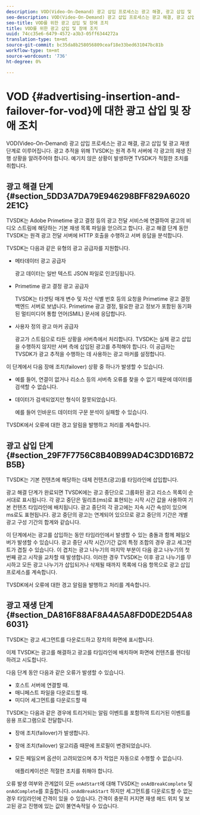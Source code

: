```yaml
---
description: VOD(Video-On-Demand) 광고 삽입 프로세스는 광고 해결, 광고 삽입 및 광고 재생 단계로 이루어집니다. 광고 추적을 위해 TVSDK는 원격 추적 서버에 각 광고의 재생 진행 상황을 알려주어야 합니다. 예기치 않은 상황이 발생하면 TVSDK가 적절한 조치를 취합니다.
seo-description: VOD(Video-On-Demand) 광고 삽입 프로세스는 광고 해결, 광고 삽입 및 광고 재생 단계로 이루어집니다. 광고 추적을 위해 TVSDK는 원격 추적 서버에 각 광고의 재생 진행 상황을 알려주어야 합니다. 예기치 않은 상황이 발생하면 TVSDK가 적절한 조치를 취합니다.
seo-title: VOD를 위한 광고 삽입 및 장애 조치
title: VOD를 위한 광고 삽입 및 장애 조치
uuid: 74cc35e6-6479-4572-a3b3-05ff6344272a
translation-type: tm+mt
source-git-commit: bc35da8b258056809ceaf18e33bed631047bc81b
workflow-type: tm+mt
source-wordcount: '736'
ht-degree: 0%

---
```



# VOD {#advertising-insertion-and-failover-for-vod}에 대한 광고 삽입 및 장애 조치

VOD(Video-On-Demand) 광고 삽입 프로세스는 광고 해결, 광고 삽입 및 광고 재생 단계로 이루어집니다. 광고 추적을 위해 TVSDK는 원격 추적 서버에 각 광고의 재생 진행 상황을 알려주어야 합니다. 예기치 않은 상황이 발생하면 TVSDK가 적절한 조치를 취합니다.

## 광고 해결 단계 {#section_5DD3A7DA79E946298BFF829A60202E1C}

TVSDK는 Adobe Primetime 광고 결정 등의 광고 전달 서비스에 연결하여 광고의 비디오 스트림에 해당하는 기본 재생 목록 파일을 얻으려고 합니다. 광고 해결 단계 동안 TVSDK는 원격 광고 전달 서버에 HTTP 호출을 수행하고 서버 응답을 분석합니다.

TVSDK는 다음과 같은 유형의 광고 공급자를 지원합니다.

* 메타데이터 광고 공급자

   광고 데이터는 일반 텍스트 JSON 파일로 인코딩됩니다.
* Primetime 광고 결정 광고 공급자

   TVSDK는 타겟팅 매개 변수 및 자산 식별 번호 등의 요청을 Primetime 광고 결정 백엔드 서버로 보냅니다. Primetime 광고 결정, 필요한 광고 정보가 포함된 동기화된 멀티미디어 통합 언어(SMIL) 문서에 응답합니다.
* 사용자 정의 광고 마커 공급자

   광고가 스트림으로 타든 상황을 서버측에서 처리합니다. TVSDK는 실제 광고 삽입을 수행하지 않지만 서버 측에 삽입된 광고를 추적해야 합니다. 이 공급자는 TVSDK가 광고 추적을 수행하는 데 사용하는 광고 마커를 설정합니다.

이 단계에서 다음 장애 조치(failover) 상황 중 하나가 발생할 수 있습니다.

* 예를 들어, 연결이 없거나 리소스 등의 서버측 오류를 찾을 수 없기 때문에 데이터를 검색할 수 없습니다.
* 데이터가 검색되었지만 형식이 잘못되었습니다.

   예를 들어 인바운드 데이터의 구문 분석이 실패할 수 있습니다.

TVSDK에서 오류에 대한 경고 알림을 발행하고 처리를 계속합니다.

## 광고 삽입 단계 {#section_29F7F7756C8B40B99AD4C3DD16B72B5B}

TVSDK는 기본 컨텐츠에 해당하는 대체 컨텐츠(광고)를 타임라인에 삽입합니다.

광고 해결 단계가 완료되면 TVSDK에는 광고 중단으로 그룹화된 광고 리소스 목록이 순서대로 표시됩니다. 각 광고 중단은 밀리초(ms)로 표현되는 시작 시간 값을 사용하여 기본 컨텐츠 타임라인에 배치됩니다. 광고 중단의 각 광고에는 지속 시간 속성이 있으며 ms로도 표현됩니다. 광고 중단의 광고는 연계되어 있으므로 광고 중단의 기간은 개별 광고 구성 기간의 합계와 같습니다.

이 단계에서는 광고를 삽입하는 동안 타임라인에서 발생할 수 있는 충돌과 함께 페일오버가 발생할 수 있습니다. 광고 중단 시작 시간/기간 값의 특정 조합의 경우 광고 세그먼트가 겹칠 수 있습니다. 이 겹치는 광고 나누기의 마지막 부분이 다음 광고 나누기의 첫 번째 광고 시작을 교차할 때 발생합니다. 이러한 경우 TVSDK는 이후 광고 나누기를 무시하고 모든 광고 나누기가 삽입되거나 삭제될 때까지 목록에 다음 항목으로 광고 삽입 프로세스를 계속합니다.

TVSDK에서 오류에 대한 경고 알림을 발행하고 처리를 계속합니다.

## 광고 재생 단계 {#section_DA816F88AF8A4A5A8FD0DE2D54A86031}

TVSDK는 광고 세그먼트를 다운로드하고 장치의 화면에 표시합니다.

이제 TVSDK는 광고를 해결하고 광고를 타임라인에 배치하며 화면에 컨텐츠를 렌더링하려고 시도합니다.

다음 단계 동안 다음과 같은 오류가 발생할 수 있습니다.

* 호스트 서버에 연결할 때.
* 매니페스트 파일을 다운로드할 때.
* 미디어 세그먼트를 다운로드할 때

TVSDK는 다음과 같은 경우에 트리거되는 알림 이벤트를 포함하여 트리거된 이벤트를 응용 프로그램으로 전달합니다.

* 장애 조치(failover)가 발생합니다.
* 장애 조치(failover) 알고리즘 때문에 프로필이 변경되었습니다.
* 모든 페일오버 옵션이 고려되었으며 추가 작업은 자동으로 수행할 수 없습니다.

   애플리케이션은 적절한 조치를 취해야 합니다.

오류 발생 여부와 관계없이 모든 `onAdStart`에 대해 TVSDK는 `onAdBreakComplete` 및 `onAdComplete`를 호출합니다. `onAdBreakStart` 하지만 세그먼트를 다운로드할 수 없는 경우 타임라인에 간격이 있을 수 있습니다. 간격이 충분히 커지면 재생 헤드 위치 및 보고된 광고 진행에 있는 값이 불연속적일 수 있습니다.